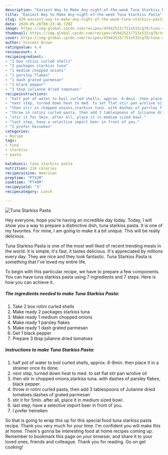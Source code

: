 ```yaml
---
description: "Easiest Way to Make Any-night-of-the-week Tuna Starkiss Pasta"
title: "Easiest Way to Make Any-night-of-the-week Tuna Starkiss Pasta"
slug: 429-easiest-way-to-make-any-night-of-the-week-tuna-starkiss-pasta
date: 2020-05-26T08:23:46.720Z
image: https://img-global.cpcdn.com/recipes/45942523/751x532cq70/tuna-starkiss-pasta-recipe-main-photo.jpg
thumbnail: https://img-global.cpcdn.com/recipes/45942523/751x532cq70/tuna-starkiss-pasta-recipe-main-photo.jpg
cover: https://img-global.cpcdn.com/recipes/45942523/751x532cq70/tuna-starkiss-pasta-recipe-main-photo.jpg
author: Vincent Brown
ratingvalue: 4.4
reviewcount: 4
recipeingredient:
- "2 box rotini curled shells"
- "2 packages starkiss tuna"
- "1 medium chopped onions"
- "1 parsley flakes"
- "1 dash grated parmesan"
- "1 black pepper"
- "3 tbsp julianne dried tomatoes"
recipeinstructions:
- "half pot of water to boil curled shells, approx. 6-8min. then place it in a strainer once its done."
- "next step, turned down heat to med. to set flat stir pan w/olive oil"
- "then stir in chopped onions,starkiss tuna. with dashes of parsley flakes, black pepper."
- "throw in rotini curled pasta, then add 3 tablespoons of Julianne dried tomatoes.dashes of grated parmesan"
- "stir it for 5min. after all, place it in medium sized bowl."
- "last step, have a selective import beer in front of you."
- "I prefer heineken"
categories:
- Recipe
tags:
- tuna
- starkiss
- pasta

katakunci: tuna starkiss pasta 
nutrition: 214 calories
recipecuisine: American
preptime: "PT32M"
cooktime: "PT40M"
recipeyield: "3"
recipecategory: Lunch

---
```



![Tuna Starkiss Pasta](https://img-global.cpcdn.com/recipes/45942523/751x532cq70/tuna-starkiss-pasta-recipe-main-photo.jpg)

Hey everyone, hope you're having an incredible day today. Today, I will show you a way to prepare a distinctive dish, tuna starkiss pasta. It is one of my favorites. For mine, I am going to make it a bit unique. This will be really delicious.

Tuna Starkiss Pasta is one of the most well liked of recent trending meals in the world. It is simple, it's fast, it tastes delicious. It's appreciated by millions every day. They are nice and they look fantastic. Tuna Starkiss Pasta is something that I've loved my entire life.




To begin with this particular recipe, we have to prepare a few components. You can have tuna starkiss pasta using 7 ingredients and 7 steps. Here is how you can achieve it.

<!--inarticleads1-->

##### The ingredients needed to make Tuna Starkiss Pasta:

1. Take 2 box rotini curled shells
1. Make ready 2 packages starkiss tuna
1. Make ready 1 medium chopped onions
1. Make ready 1 parsley flakes
1. Make ready 1 dash grated parmesan
1. Get 1 black pepper
1. Prepare 3 tbsp julianne dried tomatoes




<!--inarticleads2-->

##### Instructions to make Tuna Starkiss Pasta:

1. half pot of water to boil curled shells, approx. 6-8min. then place it in a strainer once its done.
1. next step, turned down heat to med. to set flat stir pan w/olive oil
1. then stir in chopped onions,starkiss tuna. with dashes of parsley flakes, black pepper.
1. throw in rotini curled pasta, then add 3 tablespoons of Julianne dried tomatoes.dashes of grated parmesan
1. stir it for 5min. after all, place it in medium sized bowl.
1. last step, have a selective import beer in front of you.
1. I prefer heineken




So that is going to wrap this up for this special food tuna starkiss pasta recipe. Thank you very much for your time. I'm confident you will make this at home. There's gonna be interesting food at home recipes coming up. Remember to bookmark this page on your browser, and share it to your loved ones, friends and colleague. Thank you for reading. Go on get cooking!
